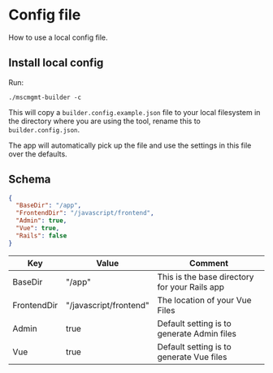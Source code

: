 # Config file

How to use a local config file.

## Install local config

Run:

```shell
./mscmgmt-builder -c
```

This will copy a ```builder.config.example.json``` file to your local filesystem in the directory where you are using the tool, rename this to ```builder.config.json```. 

The app will automatically pick up the file and use the settings in this file over the defaults.

## Schema

```json
{
  "BaseDir": "/app",
  "FrontendDir": "/javascript/frontend",
  "Admin": true,
  "Vue": true,
  "Rails": false
}
```

|Key | Value | Comment |
|----|-------|---------|
| BaseDir | "/app" | This is the base directory for your Rails app |
| FrontendDir | "/javascript/frontend" | The location of your Vue Files |
| Admin | true | Default setting is to generate Admin files |
| Vue | true | Default setting is to generate Vue files |
